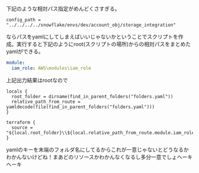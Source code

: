 下記のような相対パス指定がめんどくさすぎる。
```hcl  
config_path = "../../../../snowflake/envs/dev/account_obj/storage_integration"
```
  
ならパスをyamlにしてしまえばいいじゃないかということでスクリプトを作成。実行すると下記のようにroot(スクリプトの場所)からの相対パスをまとめたyamlができる。
```yaml
module:
  iam_role: AWS\modules\iam_role
```
上記出力結果はrootなので

```hcl
locals {
  root_folder = dirname(find_in_parent_folders("folders.yaml"))
  relative_path_from_route = yamldecode(file(find_in_parent_folders("folders.yaml")))
}

terraform {
  source = "${local.root_folder}\\${local.relative_path_from_route.module.iam_role}"
}
```

yamlのキーを末端のフォルダ名にしてるからこれが一意じゃないとどうなるかわかんないけどね！まあどのリソースかわかんなくなるし多分一意でしょヘーキヘーキ
